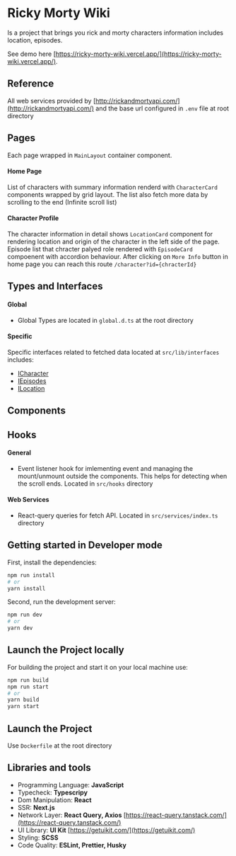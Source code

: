 # Ricky Morty Wiki

Is a project that brings you rick and morty characters information includes location, episodes.

See demo here [https://ricky-morty-wiki.vercel.app/](https://ricky-morty-wiki.vercel.app/).

## Reference

All web services provided by [http://rickandmortyapi.com/](http://rickandmortyapi.com/) and the base url configured in `.env` file at root directory

## Pages

Each page wrapped in `MainLayout` container component.

#### Home Page

List of characters with summary information renderd with `CharacterCard` components wrapped by grid layout. The list also fetch more data by scrolling to the end (Infinite scroll list)

#### Character Profile

The character information in detail shows `LocationCard` component for rendering location and origin of the character in the left side of the page. Episode list that chracter palyed role rendered with `EpisodeCard` compoenent with accordion behaviour. After clicking on `More Info` button in home page you can reach this route `/character?id={chracterId}`

## Types and Interfaces

#### Global

- Global Types are located in `global.d.ts` at the root directory

#### Specific

Specific interfaces related to fetched data located at `src/lib/interfaces` includes:

- [ICharacter](https://github.com/milixov/ricky-morty-wiki/blob/main/src/lib/interfaces/ICharacter.ts)
- [IEpisodes](https://github.com/milixov/ricky-morty-wiki/blob/main/src/lib/interfaces/IEpisode.ts)
- [ILocation](https://github.com/milixov/ricky-morty-wiki/blob/main/src/lib/interfaces/ILocation.ts)

## Components

## Hooks

#### General

- Event listener hook for imlementing event and managing the mount/unmount outside the components. This helps for detecting when the scroll ends. Located in `src/hooks` directory

#### Web Services

- React-query queries for fetch API. Located in `src/services/index.ts` directory

## Getting started in Developer mode

First, install the dependencies:

```bash
npm run install
# or
yarn install
```

Second, run the development server:

```bash
npm run dev
# or
yarn dev
```

## Launch the Project locally

For building the project and start it on your local machine use:

```bash
npm run build
npm run start
# or
yarn build
yarn start
```

## Launch the Project

Use `Dockerfile` at the root directory

## Libraries and tools

- Programming Language: **JavaScript**
- Typecheck: **Typescripy**
- Dom Manipulation: **React**
- SSR: **Next.js**
- Network Layer: **React Query, Axios** [https://react-query.tanstack.com/](https://react-query.tanstack.com/)
- UI Library: **UI Kit** [https://getuikit.com/](https://getuikit.com/)
- Styling: **SCSS**
- Code Quality: **ESLint, Prettier, Husky**
